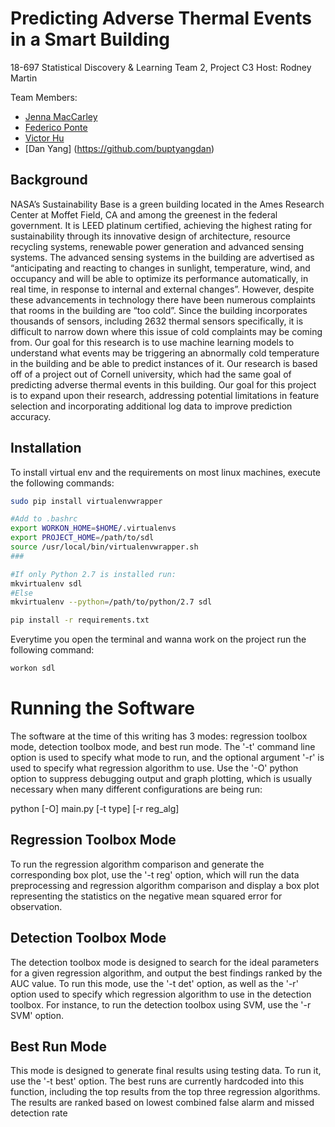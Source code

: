 # Predicting Adverse Thermal Events in a Smart Building

18-697 Statistical Discovery & Learning
Team 2, Project C3
Host: Rodney Martin

Team Members:
* [Jenna MacCarley](https://github.com/jmaccarl)
* [Federico Ponte](https://github.com/fedep3)
* [Victor Hu](https://github.com/vhu)
* [Dan Yang] (https://github.com/buptyangdan)

## Background

NASA’s Sustainability Base is a green building located in the Ames Research Center at Moffet Field, CA and among the greenest in the federal government. It is LEED platinum certified, achieving the highest rating for sustainability through its innovative design of architecture, resource recycling systems, renewable power generation and advanced sensing systems. The advanced sensing systems in the building are advertised as “anticipating and reacting to changes in sunlight, temperature, wind, and occupancy and will be able to optimize its performance automatically, in real time, in response to internal and external changes”. However, despite these advancements in technology there have been numerous complaints that rooms in the building are “too cold”. Since the building incorporates thousands of sensors, including 2632 thermal sensors specifically, it is difficult to narrow down where this issue of cold complaints may be coming from. Our goal for this research is to use machine learning models to understand what events may be triggering an abnormally cold temperature in the building and be able to predict instances of it. Our research is based off of a project out of Cornell university, which had the same goal of predicting adverse thermal events in this building. Our goal for this project is to expand upon their research, addressing potential limitations in feature selection and incorporating additional log data to improve prediction accuracy.

## Installation 

To install virtual env and the requirements on most linux machines, execute the following commands:

```bash
sudo pip install virtualenvwrapper

#Add to .bashrc
export WORKON_HOME=$HOME/.virtualenvs
export PROJECT_HOME=/path/to/sdl
source /usr/local/bin/virtualenvwrapper.sh
###

#If only Python 2.7 is installed run:
mkvirtualenv sdl
#Else
mkvirtualenv --python=/path/to/python/2.7 sdl

pip install -r requirements.txt
```

Everytime you open the terminal and wanna work on the project run the following command:

```bash
workon sdl
```

# Running the Software

The software at the time of this writing has 3 modes: regression toolbox mode, detection toolbox mode, and best run mode. The '-t' command line option is used to specify what mode to run, and the optional argument '-r' is used to specify what regression algorithm to use. Use the '-O' python option to suppress debugging output and graph plotting, which is usually necessary when many different configurations are being run:

python [-O] main.py [-t type] [-r reg_alg]

## Regression Toolbox Mode
To run the regression algorithm comparison and generate the corresponding box plot, use the '-t reg' option, which will run the data preprocessing and regression algorithm comparison and display a box plot representing the statistics on the negative mean squared error for observation.

## Detection Toolbox Mode
The detection toolbox mode is designed to search for the ideal parameters for a given regression algorithm, and output the best findings ranked by the AUC value. To run this mode, use the '-t det' option, as well as the '-r' option used to specify which regression algorithm to use in the detection toolbox. For instance, to run the detection toolbox using SVM, use the '-r SVM' option.

## Best Run Mode
This mode is designed to generate final results using testing data. To run it, use the '-t best' option. The best runs are currently hardcoded into this function, including the top results from the top three regression algorithms. The results are ranked based on lowest combined false alarm and missed detection rate


